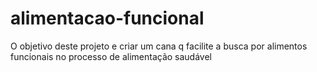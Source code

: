 # alimentacao-funcional
O objetivo deste projeto e criar um cana q facilite a busca por alimentos funcionais no processo de alimentação saudável
